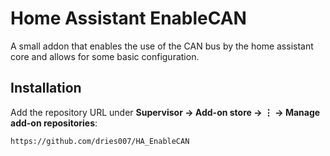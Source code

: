 # Home Assistant EnableCAN

A small addon that enables the use of the CAN bus by the home assistant core and allows for some basic configuration.

## Installation

Add the repository URL under **Supervisor → Add-on store → ⋮ → Manage add-on repositories**:

    https://github.com/dries007/HA_EnableCAN
